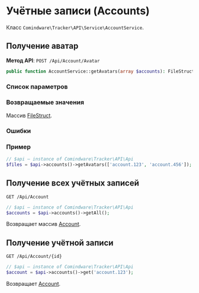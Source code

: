 # Учётные записи (Accounts)

Класс `Comindware\Tracker\API\Service\AccountService`.

## Получение аватар

**Метод API**: `POST /Api/Account/Avatar`

```php
public function AccountService::getAvatars(array $accounts): FileStruct[]
```
### Список параметров

### Возвращаемые значения

Массив [FileStruct](types.ru.md#FileStruct).

### Ошибки

### Пример

```php
// $api — instance of Comindware\Tracker\API\Api
$files = $api->accounts()->getAvatars(['account.123', 'account.456']);
```

## Получение всех учётных записей

`GET /Api/Account`

```php
// $api — instance of Comindware\Tracker\API\Api
$accounts = $api->accounts()->getAll();
```

Возвращает массив [Account](models.ru.md#Account).

## Получение учётной записи

`GET /Api/Account/{id}`

```php
// $api — instance of Comindware\Tracker\API\Api
$account = $api->accounts()->get('account.123');
```

Возвращает [Account](models.ru.md#Account).
